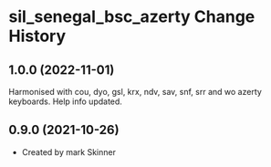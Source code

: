 sil_senegal_bsc_azerty Change History
====================

1.0.0 (2022-11-01)
----------------
Harmonised with cou, dyo, gsl, krx, ndv, sav, snf, srr and wo azerty keyboards.
Help info updated.

0.9.0 (2021-10-26)
----------------
* Created by mark Skinner
